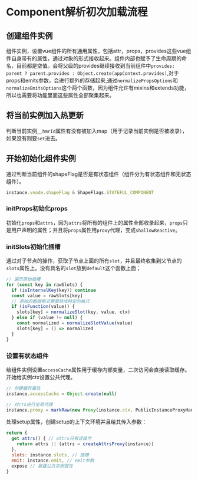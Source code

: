 # Component解析初次加载流程

## 创建组件实例

组件实例，设置vue组件的所有通用属性，包括attr，props，provides这些vue组件自身带有的属性，通过对象的形式接收起来。组件内部也赋予了生命周期的命名，目前都是空值。会将父级的provides继续接收到当前组件中`provides: parent ? parent.provides : Object.create(appContext.provides)`,对于props和emits参数，会进行额外的存储起来,通过`normalizePropsOptions`和`normalizeEmitsOptions`这个两个函数，因为组件允许有mixins和extends功能，所以也需要将功能里面这些属性全部聚集起来。

## 将当前实例加入热更新

判断当前实例`__hmrId`属性有没有被加入map（用于记录当前实例是否被收录），如果没有则要`set`进去。

## 开始初始化组件实例

通过判断当前组件的shapeFlag是否是有状态组件（组件分为有状态组件和无状态组件）。

```js
instance.vnode.shapeFlag & ShapeFlags.STATEFUL_COMPONENT
```

### initProps初始化props

初始化`props`和`attrs`，因为`attrs`将所有的组件上的属性全部收录起来，`props`只是用户声明的属性；并且将`props`属性用`proxy`代理，变成`shallowReactive`。

### initSlots初始化插槽

通过对子节点的操作，获取子节点上面的所有`slot`，并且最终收集到父节点的`slots`属性上。没有具名的`slot`放到`default`这个函数上面；

```js
// 遍历原始插槽
for (const key in rawSlots) {
  if (isInternalKey(key)) continue
  const value = rawSlots[key]
  // 原始的数据格式需要转成特定的格式
  if (isFunction(value)) {
    slots[key] = normalizeSlot(key, value, ctx)
  } else if (value != null) {
    const normalized = normalizeSlotValue(value)
    slots[key] = () => normalized
  }
}
```

### 设置有状态组件

给组件实例设置`accessCache`属性用于缓存内部变量，二次访问会直接读取缓存。开始给实例ctx设置公共代理。

```js
// 创建缓存属性
instance.accessCache = Object.create(null)

// 对ctx进行全局代理
instance.proxy = markRaw(new Proxy(instance.ctx, PublicInstanceProxyHandlers))
```

处理setup属性，创建setup的上下文环境并且给其传入参数：

```js
return {
  get attrs() { // attrs只有读操作
    return attrs || (attrs = createAttrsProxy(instance))
  },
  slots: instance.slots, // 插槽
  emit: instance.emit, // emit参数
  expose // 暴露公共实例属性
}
```
